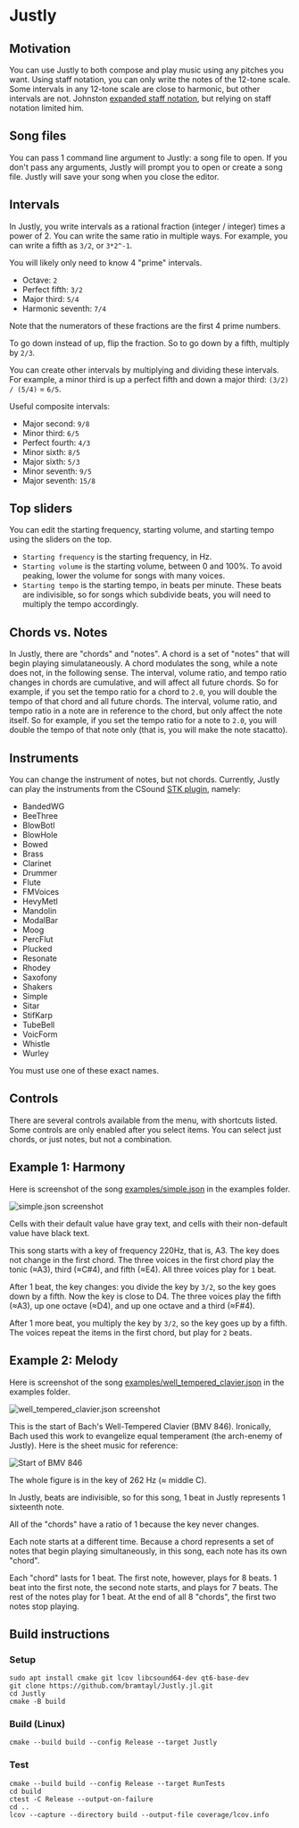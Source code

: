 # Justly

## Motivation

You can use Justly to both compose and play music using any pitches you want.
Using staff notation, you can only write the notes of the 12-tone scale.
Some intervals in any 12-tone scale are close to harmonic, but other intervals are not.
Johnston [expanded staff notation](http://marsbat.space/pdfs/EJItext.pdf), but relying on staff notation limited him.

## Song files

You can pass 1 command line argument to Justly: a song file to open.
If you don't pass any arguments, Justly will prompt you to open or create a song file.
Justly will save your song when you close the editor.

## Intervals

In Justly, you write intervals as a rational fraction (integer / integer) times a power of 2.
You can write the same ratio in multiple ways.
For example, you can write a fifth as `3/2`, or `3*2^-1`.

You will likely only need to know 4 "prime" intervals.

- Octave: `2`
- Perfect fifth: `3/2`
- Major third: `5/4`
- Harmonic seventh: `7/4`

Note that the numerators of these fractions are the first 4 prime numbers.

To go down instead of up, flip the fraction.
So to go down by a fifth, multiply by `2/3`.

You can create other intervals by multiplying and dividing these intervals.
For example, a minor third is up a perfect fifth and down a major third: `(3/2) / (5/4)` = `6/5`.

Useful composite intervals:

- Major second: `9/8`
- Minor third: `6/5`
- Perfect fourth: `4/3`
- Minor sixth: `8/5`
- Major sixth: `5/3`
- Minor seventh: `9/5`
- Major seventh: `15/8`

## Top sliders

You can edit the starting frequency, starting volume, and starting tempo using the sliders on the top.

- `Starting frequency` is the starting frequency, in Hz.
- `Starting volume` is the starting volume, between 0 and 100%. To avoid peaking, lower the volume for songs with many voices.
- `Starting tempo` is the starting tempo, in beats per minute. These beats are indivisible, so for songs which subdivide beats, you will need to multiply the tempo accordingly.

## Chords vs. Notes

In Justly, there are "chords" and "notes".
A chord is a set of "notes" that will begin playing simulataneously.
A chord modulates the song, while a note does not, in the following sense.
The interval, volume ratio, and tempo ratio changes in chords are cumulative, and will affect all future chords.
So for example, if you set the tempo ratio for a chord to `2.0`, you will double the tempo of that chord and all future chords.
The interval, volume ratio, and tempo ratio in a note are in reference to the chord, but only affect the note itself.
So for example, if you set the tempo ratio for a note to `2.0`, you will double the tempo of that note only (that is, you will make the note stacatto).

## Instruments

You can change the instrument of notes, but not chords.
Currently, Justly can play the instruments from the CSound [STK plugin](https://csound.com/docs/manual/STKTop.html), namely:

- BandedWG
- BeeThree
- BlowBotl
- BlowHole
- Bowed
- Brass
- Clarinet
- Drummer
- Flute
- FMVoices
- HevyMetl
- Mandolin
- ModalBar
- Moog
- PercFlut
- Plucked
- Resonate
- Rhodey
- Saxofony
- Shakers
- Simple
- Sitar
- StifKarp
- TubeBell
- VoicForm
- Whistle
- Wurley

You must use one of these exact names.

## Controls

There are several controls available from the menu, with shortcuts listed.
Some controls are only enabled after you select items.
You can select just chords, or just notes, but not a combination.

## Example 1: Harmony

Here is screenshot of the song [examples/simple.json](examples/simple.json) in the examples folder.

![simple.json screenshot](examples/simple.png)

Cells with their default value have gray text, and cells with their non-default value have black text.

This song starts with a key of frequency 220Hz, that is, A3.
The key does not change in the first chord.
The three voices in the first chord play the tonic (≈A3), third (≈C#4), and fifth (≈E4).
All three voices play for `1` beat.

After 1 beat, the key changes: you divide the key by `3/2`, so the key goes down by a fifth.
Now the key is close to D4.
The three voices play the fifth (≈A3), up one octave (≈D4), and up one octave and a third (≈F#4). 

After 1 more beat, you multiply the key by `3/2`, so the key goes up by a fifth. The voices repeat the items in the first chord, but play for `2` beats.

## Example 2: Melody

Here is screenshot of the song [examples/well_tempered_clavier.json](examples/well_tempered_clavier.json) in the examples folder.

![well_tempered_clavier.json screenshot](examples/well_tempered_clavier.png)

This is the start of Bach's Well-Tempered Clavier (BMV 846). Ironically, Bach used this work to evangelize equal temperament (the arch-enemy of Justly). Here is the sheet music for reference:

![Start of BMV 846](examples/well_tempered_clavier_sheet_music.png)

The whole figure is in the key of 262 Hz (≈ middle C). 

In Justly, beats are indivisible, so for this song, 1 beat in Justly represents 1 sixteenth note.

All of the "chords" have a ratio of 1 because the key never changes.

Each note starts at a different time. Because a chord represents a set of notes that begin playing simultaneously, in this song, each note has its own "chord". 

Each "chord" lasts for 1 beat. The first note, however, plays for 8 beats. 1 beat into the first note, the second note starts, and plays for 7 beats. The rest of the notes play for 1 beat. At the end of all 8 "chords", the first two notes stop playing.

## Build instructions

### Setup

```
sudo apt install cmake git lcov libcsound64-dev qt6-base-dev 
git clone https://github.com/bramtayl/Justly.jl.git
cd Justly
cmake -B build
```

### Build (Linux)

```
cmake --build build --config Release --target Justly
```

### Test

```
cmake --build build --config Release --target RunTests
cd build
ctest -C Release --output-on-failure
cd ..
lcov --capture --directory build --output-file coverage/lcov.info
```


